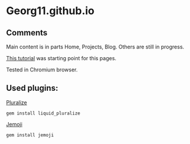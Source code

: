 # Georg11.github.io

## Comments

Main content is in parts Home, Projects, Blog. Others are still in progress.

[This tutorial](http://jmcglone.com/guides/github-pages/) was starting point for this pages.

Tested in Chromium browser.

## Used plugins:

[Pluralize](https://github.com/bdesham/pluralize)
```
gem install liquid_pluralize
```


[Jemoji](https://github.com/jekyll/jemoji)
```
gem install jemoji
```
